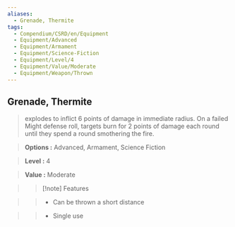 ```yaml
---
aliases:
  - Grenade, Thermite
tags:
  - Compendium/CSRD/en/Equipment
  - Equipment/Advanced
  - Equipment/Armament
  - Equipment/Science-Fiction
  - Equipment/Level/4
  - Equipment/Value/Moderate
  - Equipment/Weapon/Thrown
---
```

    
      
## Grenade, Thermite      
      
>explodes to inflict 6 points of damage in immediate radius. On a failed Might defense roll, targets burn for 2 points of damage each round until they spend a round smothering the fire.      
> **Options :** Advanced, Armament, Science Fiction      
> **Level :** 4      
> **Value :** Moderate      
>>[!note] Features      
>> - Can be thrown a short distance      
>> - Single use
